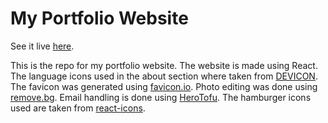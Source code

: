 # My Portfolio Website

See it live [here](https://bofmar.github.io/portfolio/).

This is the repo for my portfolio website. The website is made using React. The language icons used in the about section where taken from [DEVICON](https://devicon.dev/). The favicon was generated using [favicon.io](https://favicon.io/). Photo editing was done using [remove.bg](https://www.remove.bg/). Email handling is done using [HeroTofu](https://herotofu.com/). The hamburger icons used are taken from [react-icons](https://react-icons.github.io/react-icons/).
